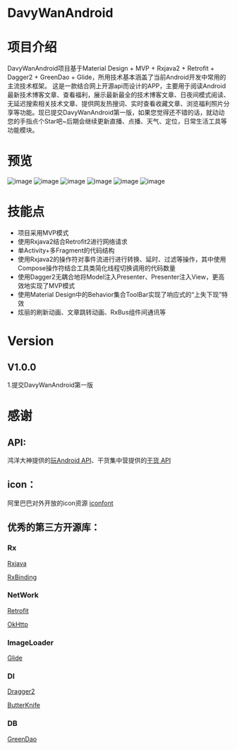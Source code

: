 # DavyWanAndroid

# 项目介绍
DavyWanAndroid项目基于Material Design + MVP + Rxjava2 + Retrofit + Dagger2 + GreenDao + Glide，所用技术基本涵盖了当前Android开发中常用的主流技术框架。
这是一款结合网上开源api而设计的APP，主要用于阅读Android最新技术博客文章、查看福利，展示最新最全的技术博客文章、日夜间模式阅读、无延迟搜索相关技术文章、提供网友热搜词、实时查看收藏文章、浏览福利照片分享等功能。现已提交DavyWanAndroid第一版，如果您觉得还不错的话，就动动您的手指点个Star吧~后期会继续更新直播、点播、天气、定位，日常生活工具等功能模块。

# 预览
![image](https://github.com/Davy1023/DavyWanAndroid/blob/master/images/1540911608584.jpg)
![image](https://github.com/Davy1023/DavyWanAndroid/blob/master/images/1540911114557.jpg)
![image](https://github.com/Davy1023/DavyWanAndroid/blob/master/images/1540911801674.jpg)
![image](https://github.com/Davy1023/DavyWanAndroid/blob/master/images/1540912050513.jpg)
![image](https://github.com/Davy1023/DavyWanAndroid/blob/master/images/1540912313550.jpg)
![image](https://github.com/Davy1023/DavyWanAndroid/blob/master/images/1540912203836.jpg)

# 技能点
* 项目采用MVP模式
* 使用Rxjava2结合Retrofit2进行网络请求
* 单Activity+多Fragment的代码结构
* 使用Rxjava2的操作符对事件流进行进行转换、延时、过滤等操作，其中使用Compose操作符结合工具类简化线程切换调用的代码数量
* 使用Dagger2无耦合地将Model注入Presenter、Presenter注入View，更高效地实现了MVP模式
* 使用Material Design中的Behavior集合ToolBar实现了响应式的“上失下现”特效
* 炫丽的刷新动画、文章跳转动画、RxBus组件间通讯等

# Version

## V1.0.0
1.提交DavyWanAndroid第一版

# 感谢


## API:
鸿洋大神提供的[玩Android API](http://www.wanandroid.com/blog/show/2)、干货集中营提供的[干货 API](https://gank.io/api)

## icon：
阿里巴巴对外开放的icon资源 [iconfont](http://www.iconfont.cn/)

## 优秀的第三方开源库：

### Rx
[Rxjava](https://github.com/ReactiveX/RxJava)<br>

[RxBinding](https://github.com/JakeWharton/RxBinding)

### NetWork
[Retrofit](https://github.com/square/retrofit)<br>

[OkHttp](https://github.com/square/okhttp)

### ImageLoader
[Glide](https://github.com/bumptech/glide)

### DI
[Dragger2](https://github.com/google/dagger)<br>

[ButterKnife](https://github.com/JakeWharton/butterknife)

### DB
[GreenDao](https://github.com/greenrobot/greenDAO)
